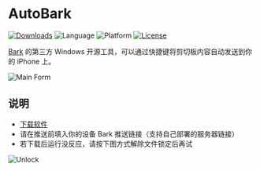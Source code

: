 # AutoBark
[![Downloads](https://img.shields.io/github/downloads/romebake/AutoBark4Windows/total.svg "Download")](https://github.com/romebake/AutoBark4Windows/releases)
![Language](https://img.shields.io/badge/language-c%23-important.svg "C#")
![Platform](https://img.shields.io/badge/platform-windows-blue.svg "Windows")
[![License](https://img.shields.io/badge/license-MIT-success.svg "MIT")](https://github.com/romebake/AutoBark4Windows/blob/master/LICENSE)

[Bark](https://github.com/Finb/Bark) 的第三方 Windows 开源工具，可以通过快捷键将剪切板内容自动发送到你的 iPhone 上。

![Main Form](https://i.imgur.com/j47CxXk.png "Main Form")

## 说明
* [下载软件](https://github.com/romebake/AutoBark4Windows/releases)
* 请在推送前填入你的设备 Bark 推送链接（支持自己部署的服务器链接）
* 若下载后运行没反应，请按下图方式解除文件锁定后再试

![Unlock](https://i.imgur.com/GQkmcJu.png "Unlock")